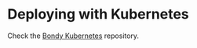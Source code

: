 # Deploying with Kubernetes

Check the [Bondy Kubernetes](https://gitlab.com/leapsight/bondy_kubernetes) repository.

